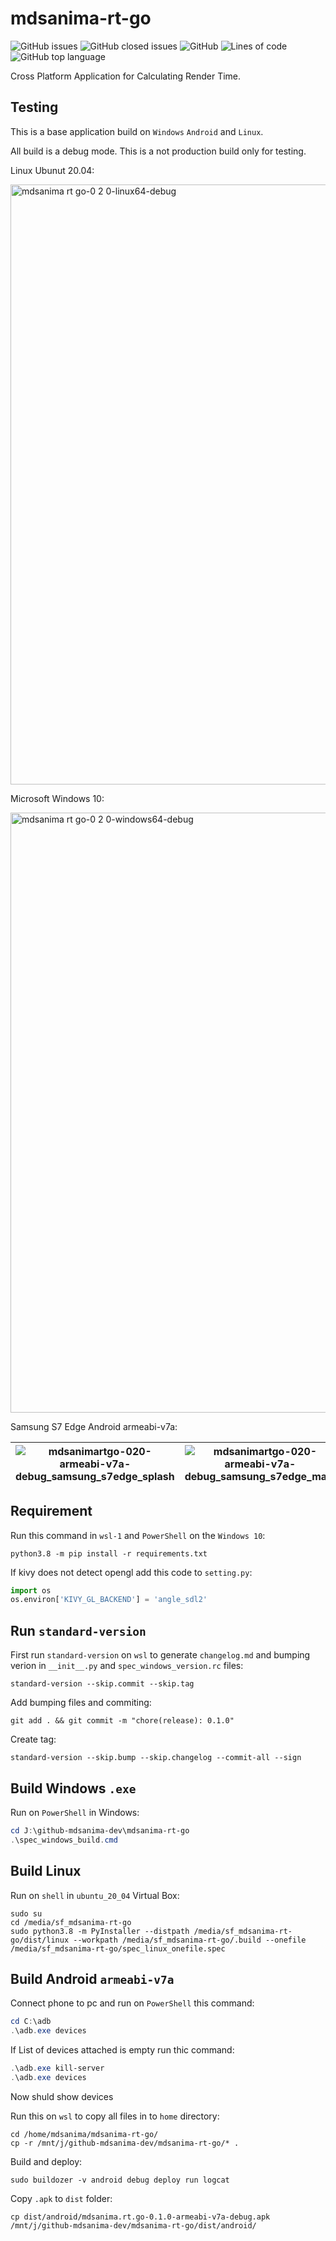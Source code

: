 # mdsanima-rt-go

![GitHub issues](https://img.shields.io/github/issues-raw/mdsanima-dev/mdsanima-rt-go?style=flat)
![GitHub closed issues](https://img.shields.io/github/issues-closed/mdsanima-dev/mdsanima-rt-go?style=flat)
![GitHub](https://img.shields.io/github/license/mdsanima-dev/mdsanima-rt-go?style=flat)
![Lines of code](https://img.shields.io/tokei/lines/github/mdsanima-dev/mdsanima-rt-go?style=flat)
![GitHub top language](https://img.shields.io/github/languages/top/mdsanima-dev/mdsanima-rt-go)

Cross Platform Application for Calculating Render Time.

## Testing

This is a base application build on `Windows` `Android` and `Linux`.

All build is a debug mode.
This is a not production build only for testing.

Linux Ubunut 20.04:

<img width="960" alt="mdsanima rt go-0 2 0-linux64-debug" src="https://user-images.githubusercontent.com/3817871/129733143-f477b77e-dfce-4ebc-8dd9-a7f67bd8df22.png">

Microsoft Windows 10:

<img width="960" alt="mdsanima rt go-0 2 0-windows64-debug" src="https://user-images.githubusercontent.com/3817871/129733177-bb7ced9c-cebf-42f8-b3a2-d6b295510ead.png">

Samsung S7 Edge Android armeabi-v7a:

| ![mdsanimartgo-020-armeabi-v7a-debug_samsung_s7edge_splash][1] | ![mdsanimartgo-020-armeabi-v7a-debug_samsung_s7edge_main][2] | ![omdsanimartgo-020-armeabi-v7a-debug_samsung_s7edge_notification][3] |
|---|---|---|

[1]: https://user-images.githubusercontent.com/3817871/129733791-6a784e94-fdd2-4231-89e1-e1484baa6108.jpg
[2]: https://user-images.githubusercontent.com/3817871/129733777-17447d63-a9a3-4aa5-9337-2a9a748b17e2.jpg
[3]: https://user-images.githubusercontent.com/3817871/129733669-04e80fd7-60f8-4932-985b-030ca1bde9e8.jpg

## Requirement

Run this command in `wsl-1` and `PowerShell` on the `Windows 10`:

```shell
python3.8 -m pip install -r requirements.txt
```

If kivy does not detect opengl add this code to `setting.py`:

```python
import os
os.environ['KIVY_GL_BACKEND'] = 'angle_sdl2'
```

## Run `standard-version`

First run `standard-version` on `wsl` to generate `changelog.md` and bumping
verion in `__init__.py` and `spec_windows_version.rc` files:

```shell
standard-version --skip.commit --skip.tag
```

Add bumping files and commiting:

```shell
git add . && git commit -m "chore(release): 0.1.0"
```

Create tag:

```shell
standard-version --skip.bump --skip.changelog --commit-all --sign
```

## Build Windows `.exe`

Run on `PowerShell` in Windows:

```PowerShell
cd J:\github-mdsanima-dev\mdsanima-rt-go
.\spec_windows_build.cmd
```

## Build Linux

Run on `shell` in `ubuntu_20_04` Virtual Box:

```shell
sudo su
cd /media/sf_mdsanima-rt-go
sudo python3.8 -m PyInstaller --distpath /media/sf_mdsanima-rt-go/dist/linux --workpath /media/sf_mdsanima-rt-go/.build --onefile /media/sf_mdsanima-rt-go/spec_linux_onefile.spec
```

## Build Android `armeabi-v7a`

Connect phone to pc and run on `PowerShell` this command:

```PowerShell
cd C:\adb
.\adb.exe devices
```

If List of devices attached is empty run thic command:

```PowerShell
.\adb.exe kill-server
.\adb.exe devices
```

Now shuld show devices

Run this on `wsl` to copy all files in to `home` directory:

```shell
cd /home/mdsanima/mdsanima-rt-go/
cp -r /mnt/j/github-mdsanima-dev/mdsanima-rt-go/* .
```

Build and deploy:

```shell
sudo buildozer -v android debug deploy run logcat
```

Copy `.apk` to `dist` folder:

```shell
cp dist/android/mdsanima.rt.go-0.1.0-armeabi-v7a-debug.apk /mnt/j/github-mdsanima-dev/mdsanima-rt-go/dist/android/
```
